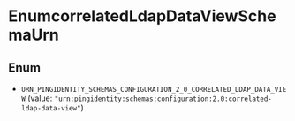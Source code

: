 

# EnumcorrelatedLdapDataViewSchemaUrn

## Enum


* `URN_PINGIDENTITY_SCHEMAS_CONFIGURATION_2_0_CORRELATED_LDAP_DATA_VIEW` (value: `"urn:pingidentity:schemas:configuration:2.0:correlated-ldap-data-view"`)



